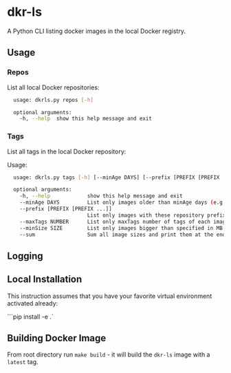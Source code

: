 # dkr-ls

A Python CLI listing docker images in the local Docker registry.

## Usage

### Repos

List all local Docker repositories:

```sh
  usage: dkrls.py repos [-h]

  optional arguments:
    -h, --help  show this help message and exit
```

### Tags

List all tags in the local Docker repository:

Usage:

```sh
  usage: dkrls.py tags [-h] [--minAge DAYS] [--prefix [PREFIX [PREFIX ...]]] [--maxTags NUMBER] [--minSize SIZE] [--sum]

  optional arguments:
    -h, --help            show this help message and exit
    --minAge DAYS         List only images older than minAge days (e.g. --minAge 20)
    --prefix [PREFIX [PREFIX ...]]
                          List only images with these repository prefixes; accepts multiple prefixes (e.g. --prefix python --prefix nginx)
    --maxTags NUMBER      List only maxTags number of tags of each image (e.g. --maxTags 3)
    --minSize SIZE        List only images bigger than specified in MB (e.g. --minSize 800)
    --sum                 Sum all image sizes and print them at the end of the listing.
```

## Logging

## Local Installation

This instruction assumes that you have your favorite virtual environment activated already:

```pip install -e .`

## Building Docker Image

From root directory run `make build` - it will build the `dkr-ls` image with a `latest` tag.
